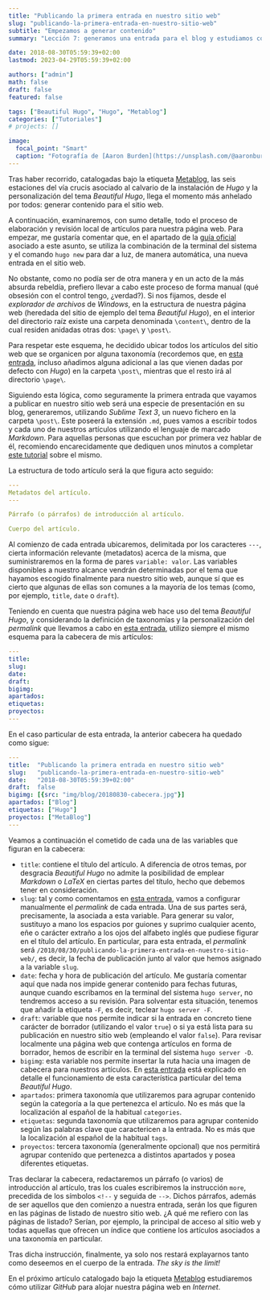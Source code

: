 ```yaml
---
title: "Publicando la primera entrada en nuestro sitio web"
slug: "publicando-la-primera-entrada-en-nuestro-sitio-web"
subtitle: "Empezamos a generar contenido"
summary: "Lección 7: generamos una entrada para el blog y estudiamos cómo configurar sus metadatos."

date: 2018-08-30T05:59:39+02:00
lastmod: 2023-04-29T05:59:39+02:00

authors: ["admin"]
math: false
draft: false
featured: false

tags: ["Beautiful Hugo", "Hugo", "Metablog"]
categories: ["Tutoriales"]
# projects: []

image:
  focal_point: "Smart"
  caption: "Fotografía de [Aaron Burden](https://unsplash.com/@aaronburden), disponible en [Unsplash](https://unsplash.com/photos/xG8IQMqMITM)."
---
```


Tras haber recorrido, catalogadas bajo la etiqueta [Metablog](/etiqueta/metablog/), las seis estaciones del vía crucis asociado al calvario de la instalación de *Hugo* y la personalización del tema *Beautiful Hugo*, llega el momento más anhelado por todos: generar contenido para el sitio web.

A continuación, examinaremos, con sumo detalle, todo el proceso de elaboración y revisión local de artículos para nuestra página web. Para empezar, me gustaría comentar que, en el apartado de la [guía oficial](https://gohugo.io/getting-started/quick-start/#step-4-add-some-content) asociado a este asunto, se utiliza la combinación de la terminal del sistema y el comando `hugo new` para dar a luz, de manera automática, una nueva entrada en el sitio web.

No obstante, como no podía ser de otra manera y en un acto de la más absurda rebeldía, prefiero llevar a cabo este proceso de forma manual (qué obsesión con el control tengo, ¿verdad?). Si nos fijamos, desde el *explorador de archivos* de *Windows*, en la estructura de nuestra página web (heredada del sitio de ejemplo del tema *Beautiful Hugo*), en el interior del directorio raíz existe una carpeta denominada `\content\`, dentro de la cual residen anidadas otras dos: `\page\` y `\post\`.

Para respetar este esquema, he decidido ubicar todos los artículos del sitio web que se organicen por alguna taxonomía (recordemos que, en [esta entrada](/2018/08/09/configurando-el-tema-beautiful-hugo-ii/), incluso añadimos alguna adicional a las que vienen dadas por defecto con *Hugo*) en la carpeta `\post\`, mientras que el resto irá al directorio `\page\`.

Siguiendo esta lógica, como seguramente la primera entrada que vayamos a publicar en nuestro sitio web será una especie de presentación en su blog, generaremos, utilizando *Sublime Text 3*, un nuevo fichero en la carpeta `\post\`. Este poseerá la extensión `.md`, pues vamos a escribir todos y cada uno de nuestros artículos utilizando el lenguaje de marcado *Markdown*. Para aquellas personas que escuchan por primera vez hablar de él, recomiendo encarecidamente que dediquen unos minutos a completar [este tutorial](https://www.markdowntutorial.com/) sobre el mismo.

La estructura de todo artículo será la que figura acto seguido:

```yaml
---
Metadatos del artículo.
---

Párrafo (o párrafos) de introducción al artículo.

Cuerpo del artículo.

```

Al comienzo de cada entrada ubicaremos, delimitada por los caracteres `---`, cierta información relevante (metadatos) acerca de la misma, que suministraremos en la forma de pares `variable: valor`. Las variables disponibles a nuestro alcance vendrán determinadas por el tema que hayamos escogido finalmente para nuestro sitio web, aunque sí que es cierto que algunas de ellas son comunes a la mayoría de los temas (como, por ejemplo, `title`, `date` o `draft`).

Teniendo en cuenta que nuestra página web hace uso del tema *Beautiful Hugo*, y considerando la definición de taxonomías y la personalización del *permalink* que llevamos a cabo en [esta entrada](/2018/08/09/configurando-el-tema-beautiful-hugo-ii/), utilizo siempre el mismo esquema para la cabecera de mis artículos:

```yaml
---
title:
slug:
date:
draft:
bigimg:
apartados:
etiquetas:
proyectos:
---
```

En el caso particular de esta entrada, la anterior cabecera ha quedado como sigue:

```yaml
---
title:  "Publicando la primera entrada en nuestro sitio web"
slug:   "publicando-la-primera-entrada-en-nuestro-sitio-web"
date:   "2018-08-30T05:59:39+02:00"
draft:  false
bigimg: [{src: "img/blog/20180830-cabecera.jpg"}]
apartados: ["Blog"]
etiquetas: ["Hugo"]
proyectos: ["MetaBlog"]
---
```

Veamos a continuación el cometido de cada una de las variables que figuran en la cabecera:

- `title`: contiene el título del artículo. A diferencia de otros temas, por desgracia *Beautiful Hugo* no admite la posibilidad de emplear *Markdown* o *LaTeX* en ciertas partes del título, hecho que debemos tener en consideración.
- `slug`: tal y como comentamos en [esta entrada](/2018/08/09/configurando-el-tema-beautiful-hugo-ii/), vamos a configurar manualmente el *permalink* de cada entrada. Una de sus partes será, precisamente, la asociada a esta variable. Para generar su valor, sustituyo a mano los espacios por guiones y suprimo cualquier acento, eñe o carácter extraño a los ojos del alfabeto inglés que pudiese figurar en el título del artículo. En particular, para esta entrada, el *permalink* será `/2018/08/30/publicando-la-primera-entrada-en-nuestro-sitio-web/`, es decir, la fecha de publicación junto al valor que hemos asignado a la variable `slug`.
- `date`: fecha y hora de publicación del artículo. Me gustaría comentar aquí que nada nos impide generar contenido para fechas futuras, aunque cuando escribamos en la terminal del sistema `hugo server`, no tendremos acceso a su revisión. Para solventar esta situación, tenemos que añadir la etiqueta `-F`, es decir, teclear `hugo server -F`.
- `draft`: variable que nos permite indicar si la entrada en concreto tiene carácter de borrador (utilizando el valor `true`) o si ya está lista para su publicación en nuestro sitio web (empleando el valor `false`). Para revisar localmente una página web que contenga artículos en forma de borrador, hemos de escribir en la terminal del sistema `hugo server -D`.
- `bigimg`: esta variable nos permite insertar la ruta hacia una imagen de cabecera para nuestros artículos. En [esta entrada](/2018/08/09/configurando-el-tema-beautiful-hugo-ii/) está explicado en detalle el funcionamiento de esta característica particular del tema *Beautiful Hugo*.
- `apartados`: primera taxonomía que utilizaremos para agrupar contenido según la categoría a la que pertenezca el artículo. No es más que la localización al español de la habitual `categories`.
- `etiquetas`: segunda taxonomía que utilizaremos para agrupar contenido según las palabras clave que caractericen a la entrada. No es más que la localización al español de la habitual `tags`.
- `proyectos`: tercera taxonomía (generalmente opcional) que nos permitirá agrupar contenido que pertenezca a distintos apartados y posea diferentes etiquetas.

Tras declarar la cabecera, redactaremos un párrafo (o varios) de introducción al artículo, tras los cuales escribiremos la instrucción `more`, precedida de los símbolos `<!--` y seguida de `-->`. Dichos párrafos, además de ser aquellos que den comienzo a nuestra entrada, serán los que figuren en las páginas de listado de nuestro sitio web. ¿A qué me refiero con las páginas de listado? Serían, por ejemplo, la principal de acceso al sitio web y todas aquellas que ofrecen un índice que contiene los artículos asociados a una taxonomía en particular.

Tras dicha instrucción, finalmente, ya solo nos restará explayarnos tanto como deseemos en el cuerpo de la entrada. *The sky is the limit!*

En el próximo artículo catalogado bajo la etiqueta [Metablog](/etiqueta/metablog/) estudiaremos cómo utilizar *GitHub* para alojar nuestra página web en *Internet*.
